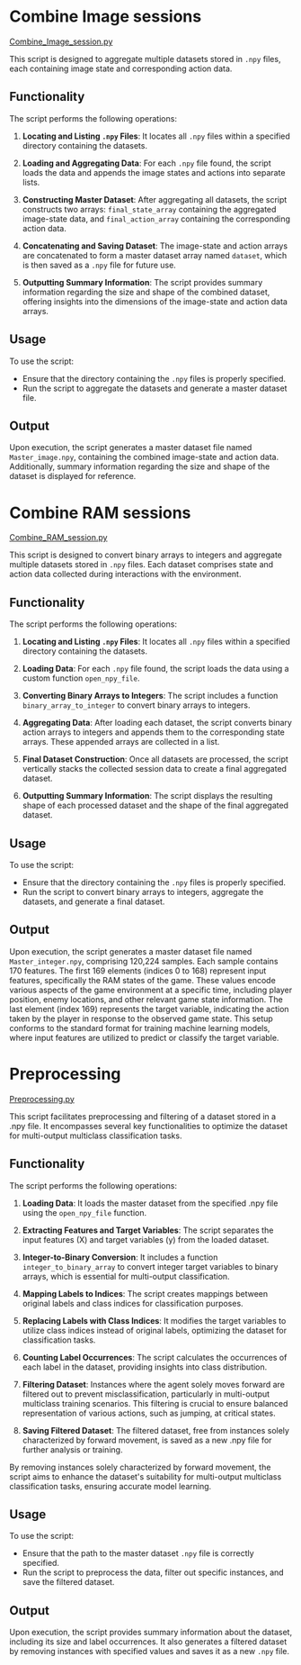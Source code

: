 # Combine Image sessions

[Combine_Image_session.py](https://github.com/sankalp-s/MSC_Thesis/blob/main/Player_Inputs/Scripts/Combining_sessions/Combine_Image_sessions.py)

This script is designed to aggregate multiple datasets stored in `.npy` files, each containing image state and corresponding action data. 

## Functionality

The script performs the following operations:

1. **Locating and Listing `.npy` Files**: It locates all `.npy` files within a specified directory containing the datasets.

2. **Loading and Aggregating Data**: For each `.npy` file found, the script loads the data and appends the image states and actions into separate lists.

3. **Constructing Master Dataset**: After aggregating all datasets, the script constructs two arrays: `final_state_array` containing the aggregated image-state data, and `final_action_array` containing the corresponding action data.

4. **Concatenating and Saving Dataset**: The image-state and action arrays are concatenated to form a master dataset array named `dataset`, which is then saved as a `.npy` file for future use.

5. **Outputting Summary Information**: The script provides summary information regarding the size and shape of the combined dataset, offering insights into the dimensions of the image-state and action data arrays.

## Usage

To use the script:
- Ensure that the directory containing the `.npy` files is properly specified.
- Run the script to aggregate the datasets and generate a master dataset file.

## Output

Upon execution, the script generates a master dataset file named `Master_image.npy`, containing the combined image-state and action data. Additionally, summary information regarding the size and shape of the dataset is displayed for reference.


# Combine RAM sessions

[Combine_RAM_session.py](https://github.com/sankalp-s/MSC_Thesis/blob/main/Player_Inputs/Scripts/Combining_sessions/Combine_RAM_sessions.py)

This script is designed to convert binary arrays to integers and aggregate multiple datasets stored in `.npy` files. Each dataset comprises state and action data collected during interactions with the environment.

## Functionality

The script performs the following operations:

1. **Locating and Listing `.npy` Files**: It locates all `.npy` files within a specified directory containing the datasets.

2. **Loading Data**: For each `.npy` file found, the script loads the data using a custom function `open_npy_file`.

3. **Converting Binary Arrays to Integers**: The script includes a function `binary_array_to_integer` to convert binary arrays to integers.

4. **Aggregating Data**: After loading each dataset, the script converts binary action arrays to integers and appends them to the corresponding state arrays. These appended arrays are collected in a list.

5. **Final Dataset Construction**: Once all datasets are processed, the script vertically stacks the collected session data to create a final aggregated dataset.

6. **Outputting Summary Information**: The script displays the resulting shape of each processed dataset and the shape of the final aggregated dataset.

## Usage

To use the script:
- Ensure that the directory containing the `.npy` files is properly specified.
- Run the script to convert binary arrays to integers, aggregate the datasets, and generate a final dataset.

## Output

Upon execution, the script generates a master dataset file named `Master_integer.npy`, comprising 120,224 samples. Each sample contains 170 features. The first 169 elements (indices 0 to 168) represent input features, specifically the RAM states of the game. These values encode various aspects of the game environment at a specific time, including player position, enemy locations, and other relevant game state information. The last element (index 169) represents the target variable, indicating the action taken by the player in response to the observed game state. This setup conforms to the standard format for training machine learning models, where input features are utilized to predict or classify the target variable.


# Preprocessing

[Preprocessing.py](https://github.com/sankalp-s/MSC_Thesis/blob/main/Player_Inputs/Scripts/Combining_sessions/Preprocessing.py)

This script facilitates preprocessing and filtering of a dataset stored in a .npy file. It encompasses several key functionalities to optimize the dataset for multi-output multiclass classification tasks.

## Functionality

The script performs the following operations:

1. **Loading Data**: It loads the master dataset from the specified .npy file using the `open_npy_file` function.

2. **Extracting Features and Target Variables**: The script separates the input features (X) and target variables (y) from the loaded dataset.

3. **Integer-to-Binary Conversion**: It includes a function `integer_to_binary_array` to convert integer target variables to binary arrays, which is essential for multi-output classification.

4. **Mapping Labels to Indices**: The script creates mappings between original labels and class indices for classification purposes.

5. **Replacing Labels with Class Indices**: It modifies the target variables to utilize class indices instead of original labels, optimizing the dataset for classification tasks.

6. **Counting Label Occurrences**: The script calculates the occurrences of each label in the dataset, providing insights into class distribution.

7. **Filtering Dataset**: Instances where the agent solely moves forward are filtered out to prevent misclassification, particularly in multi-output multiclass training scenarios. This filtering is crucial to ensure balanced representation of various actions, such as jumping, at critical states.

8. **Saving Filtered Dataset**: The filtered dataset, free from instances solely characterized by forward movement, is saved as a new .npy file for further analysis or training.

By removing instances solely characterized by forward movement, the script aims to enhance the dataset's suitability for multi-output multiclass classification tasks, ensuring accurate model learning.


## Usage

To use the script:
- Ensure that the path to the master dataset `.npy` file is correctly specified.
- Run the script to preprocess the data, filter out specific instances, and save the filtered dataset.

## Output

Upon execution, the script provides summary information about the dataset, including its size and label occurrences. It also generates a filtered dataset by removing instances with specified values and saves it as a new `.npy` file.

